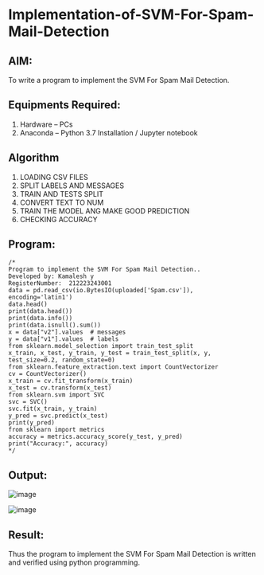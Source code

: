 # Implementation-of-SVM-For-Spam-Mail-Detection

## AIM:
To write a program to implement the SVM For Spam Mail Detection.

## Equipments Required:
1. Hardware – PCs
2. Anaconda – Python 3.7 Installation / Jupyter notebook

## Algorithm
1. LOADING CSV FILES
2. SPLIT LABELS AND MESSAGES
3. TRAIN AND TESTS SPLIT
4. CONVERT TEXT TO NUM
5. TRAIN THE MODEL ANG MAKE GOOD PREDICTION
6. CHECKING ACCURACY
## Program:
```
/*
Program to implement the SVM For Spam Mail Detection..
Developed by: Kamalesh y
RegisterNumber:  212223243001
data = pd.read_csv(io.BytesIO(uploaded['Spam.csv']), encoding='latin1')
data.head()
print(data.head())
print(data.info())
print(data.isnull().sum())
x = data["v2"].values  # messages
y = data["v1"].values  # labels
from sklearn.model_selection import train_test_split
x_train, x_test, y_train, y_test = train_test_split(x, y, test_size=0.2, random_state=0)
from sklearn.feature_extraction.text import CountVectorizer
cv = CountVectorizer()
x_train = cv.fit_transform(x_train)
x_test = cv.transform(x_test)
from sklearn.svm import SVC
svc = SVC()
svc.fit(x_train, y_train)
y_pred = svc.predict(x_test)
print(y_pred)
from sklearn import metrics
accuracy = metrics.accuracy_score(y_test, y_pred)
print("Accuracy:", accuracy)
*/
```

## Output:
![image](https://github.com/user-attachments/assets/123aac07-2db0-447a-a909-b88e664375a4)

![image](https://github.com/user-attachments/assets/a3fc7202-c14b-41bb-95a4-4dea825a542a)


## Result:
Thus the program to implement the SVM For Spam Mail Detection is written and verified using python programming.

